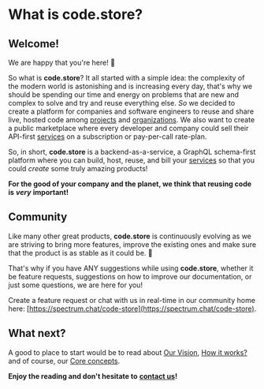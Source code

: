 # What is code.store?

## **Welcome!**

We are happy that you're here! 👋

So what is **code.store**? It all started with a simple idea: the complexity of the modern world is astonishing and is increasing every day, that's why we should be spending our time and energy on problems that are new and complex to solve and try and reuse everything else. _So_ we decided to create a platform for companies and software engineers to reuse and share live, hosted code among [projects](getting-started/core-concepts.md#project) and [organizations](getting-started/core-concepts.md#organization). We also want to create a public marketplace where every developer and company could sell their API-first [services](getting-started/core-concepts.md#service) on a subscription or pay-per-call rate-plan.

So, in short, **code.store** is a backend-as-a-service, a GraphQL schema-first platform where you can build, host, reuse, and bill your [services](getting-started/core-concepts.md#service) so that you could _create_ some truly amazing products!

**For the good of your company and the planet, we think that reusing code is** _**very**_ **important!**

## **Community**

Like many other great products, **code.store** is continuously evolving as we are striving to bring more features, improve the existing ones and make sure that the product is as stable as it could be. 🤞

That's why if you have ANY suggestions while using **code.store**, whether it be feature requests, suggestions on how to improve our documentation, or just some questions, we are here for you!

Create a feature request or chat with us in real-time in our community home here: [https://spectrum.chat/code-store](https://spectrum.chat/code-store).

## What next?

A good to place to start would be to read about [Our Vision](our-vision.md), [How it works?](how-it-works.md) and of course, our [Core concepts](getting-started/core-concepts.md).

**Enjoy the reading and don't hesitate to** [**contact us**](https://spectrum.chat/code-store)**!**

